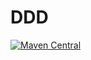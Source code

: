 # DDD

[![Maven Central](https://maven-badges.herokuapp.com/maven-central/io.github.rayexpress-libraries/ddd/badge.svg)](https://maven-badges.herokuapp.com/maven-central/io.github.rayexpress-libraries/ddd)
